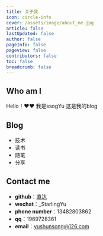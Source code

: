 ```yaml
---
title: 关于我
icon: circle-info
cover: /assets/image/about_me.jpg
article: false
lastUpdated: false
author: false
pageInfo: false
pageview: false
contributors: false
toc: false
breadcrumb: false
---
```


## Who am I
Hello！❤️❤️ 我是ssogYu 这是我的blog

## Blog
- 技术
- 读书
- 随笔
- 分享

## Contact me
- <b>github</b>：[直达](https://github.com/ssogYu)
- <b>wechat</b>：_StarlingYu
- <b>phone number</b>：13482803862
- <b>qq</b>：1969728361
- <b>email</b>：yushunsong@126.com

